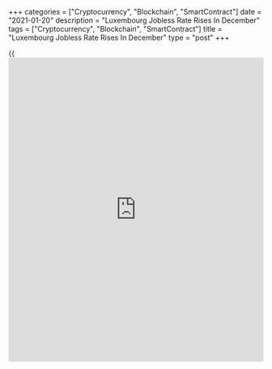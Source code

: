 +++
categories = ["Cryptocurrency", "Blockchain", "SmartContract"]
date = "2021-01-20"
description = "Luxembourg Jobless Rate Rises In December"
tags = ["Cryptocurrency", "Blockchain", "SmartContract"]
title = "Luxembourg Jobless Rate Rises In December"
type = "post"
+++

{{<iframe id="large-banner" src="https://www.bounty.group/#slide=23.0" width="100%" height="600" scrolling="no" style="border: 0px solid rgb(216, 221, 230); border-radius: 3px;">}}

Luxembourg's unemployment rate rose in December, after remaining steady
in the previous month, latest figures from the statistical office showed
on Wednesday.

The seasonally adjusted jobless rate rose to 6.4 percent from 6.3
percent in each of the previous two months. In September, the rate was
at 6.4 percent.

The rate had peaked at 6.9 percent in April.

In December 2019, the unemployment rate was 5.3 percent.  
The number of unemployed rose to 19,089 persons in December from 18,812
in the previous month.

For comments and feedback [contact](https://www.playgroundfx.com/contact/): editorial@rtt[news](https://www.letsplayfx.com/blog/forex-news-website/).com

[Economic News][1]

 **What parts of the world are seeing the best (and worst) economic
performances lately? Click[here][2] to check out our [Econ Scorecard][2]
and find out! See up-to-the-moment [ranking](https://www.playgroundfx.com/blog/crypto-exchange-ranking/)s for the best and worst
performers in [GDP][2], [unemployment rate][3], [inflation][4] and much
more.**

   1. www.rtt[news](https://www.letsplayfx.com/blog/forex-news-website/).com/Content/EconomicNews.aspx
   2. www.rtt[news](https://www.letsplayfx.com/blog/forex-news-website/).com/economic-scorecard/world-rank/GDP/highest-performance.aspx
   3. www.rtt[news](https://www.letsplayfx.com/blog/forex-news-website/).com/economic-scorecard/world-rank/unemployment-rate/lowest-performance.aspx
   4. www.rtt[news](https://www.letsplayfx.com/blog/forex-news-website/).com/economic-scorecard/world-rank/CPI/highest-performance.aspx